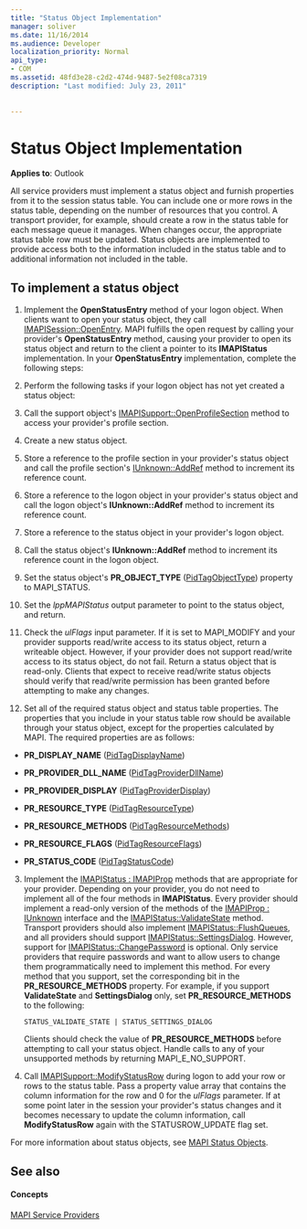```yaml
---
title: "Status Object Implementation"
manager: soliver
ms.date: 11/16/2014
ms.audience: Developer
localization_priority: Normal
api_type:
- COM
ms.assetid: 48fd3e28-c2d2-474d-9487-5e2f08ca7319
description: "Last modified: July 23, 2011"
 
 
---
```


# Status Object Implementation

  
  
**Applies to**: Outlook 
  
All service providers must implement a status object and furnish properties from it to the session status table. You can include one or more rows in the status table, depending on the number of resources that you control. A transport provider, for example, should create a row in the status table for each message queue it manages. When changes occur, the appropriate status table row must be updated. Status objects are implemented to provide access both to the information included in the status table and to additional information not included in the table.
  
## To implement a status object

1. Implement the **OpenStatusEntry** method of your logon object. When clients want to open your status object, they call [IMAPISession::OpenEntry](imapisession-openentry.md). MAPI fulfills the open request by calling your provider's **OpenStatusEntry** method, causing your provider to open its status object and return to the client a pointer to its **IMAPIStatus** implementation. In your **OpenStatusEntry** implementation, complete the following steps: 
    
1. Perform the following tasks if your logon object has not yet created a status object:
    
1. Call the support object's [IMAPISupport::OpenProfileSection](imapisupport-openprofilesection.md) method to access your provider's profile section. 
    
2. Create a new status object.
    
3. Store a reference to the profile section in your provider's status object and call the profile section's [IUnknown::AddRef](http://msdn.microsoft.com/library/b4316efd-73d4-4995-b898-8025a316ba63%28Office.15%29.aspx) method to increment its reference count. 
    
4. Store a reference to the logon object in your provider's status object and call the logon object's **IUnknown::AddRef** method to increment its reference count. 
    
5. Store a reference to the status object in your provider's logon object.
    
2. Call the status object's **IUnknown::AddRef** method to increment its reference count in the logon object. 
    
3. Set the status object's **PR_OBJECT_TYPE** ([PidTagObjectType](pidtagobjecttype-canonical-property.md)) property to MAPI_STATUS.
    
4. Set the  _lppMAPIStatus_ output parameter to point to the status object, and return. 
    
5. Check the  _ulFlags_ input parameter. If it is set to MAPI_MODIFY and your provider supports read/write access to its status object, return a writeable object. However, if your provider does not support read/write access to its status object, do not fail. Return a status object that is read-only. Clients that expect to receive read/write status objects should verify that read/write permission has been granted before attempting to make any changes. 
    
2. Set all of the required status object and status table properties. The properties that you include in your status table row should be available through your status object, except for the properties calculated by MAPI. The required properties are as follows:
    
  - **PR_DISPLAY_NAME** ([PidTagDisplayName](pidtagdisplayname-canonical-property.md))
    
  - **PR_PROVIDER_DLL_NAME** ([PidTagProviderDllName](pidtagproviderdllname-canonical-property.md))
    
  - **PR_PROVIDER_DISPLAY** ([PidTagProviderDisplay](pidtagproviderdisplay-canonical-property.md))
    
  - **PR_RESOURCE_TYPE** ([PidTagResourceType](pidtagresourcetype-canonical-property.md))
    
  - **PR_RESOURCE_METHODS** ([PidTagResourceMethods](pidtagresourcemethods-canonical-property.md))
    
  - **PR_RESOURCE_FLAGS** ([PidTagResourceFlags](pidtagresourceflags-canonical-property.md))
    
  - **PR_STATUS_CODE** ([PidTagStatusCode](pidtagstatuscode-canonical-property.md))
    
3. Implement the [IMAPIStatus : IMAPIProp](imapistatusimapiprop.md) methods that are appropriate for your provider. Depending on your provider, you do not need to implement all of the four methods in **IMAPIStatus**. Every provider should implement a read-only version of the methods of the [IMAPIProp : IUnknown](imapipropiunknown.md) interface and the [IMAPIStatus::ValidateState](imapistatus-validatestate.md) method. Transport providers should also implement [IMAPIStatus::FlushQueues](imapistatus-flushqueues.md), and all providers should support [IMAPIStatus::SettingsDialog](imapistatus-settingsdialog.md). However, support for [IMAPIStatus::ChangePassword](imapistatus-changepassword.md) is optional. Only service providers that require passwords and want to allow users to change them programmatically need to implement this method. For every method that you support, set the corresponding bit in the **PR_RESOURCE_METHODS** property. For example, if you support **ValidateState** and **SettingsDialog** only, set **PR_RESOURCE_METHODS** to the following: 
    
     `STATUS_VALIDATE_STATE | STATUS_SETTINGS_DIALOG`
    
    Clients should check the value of **PR_RESOURCE_METHODS** before attempting to call your status object. Handle calls to any of your unsupported methods by returning MAPI_E_NO_SUPPORT. 
    
4. Call [IMAPISupport::ModifyStatusRow](imapisupport-modifystatusrow.md) during logon to add your row or rows to the status table. Pass a property value array that contains the column information for the row and 0 for the  _ulFlags_ parameter. If at some point later in the session your provider's status changes and it becomes necessary to update the column information, call **ModifyStatusRow** again with the STATUSROW_UPDATE flag set. 
    
For more information about status objects, see [MAPI Status Objects](mapi-status-objects.md).
  
## See also

#### Concepts

[MAPI Service Providers](mapi-service-providers.md)

